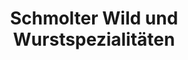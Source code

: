 ---
title: "Schmolter Wild und Wurstspezialitäten"
url: /drentwede/schmolter-wild-und-wurstspezialitaeten/
shop: Metzgerei
---